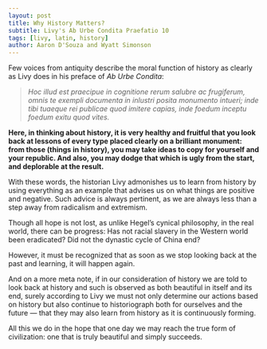 ```yaml
---
layout: post
title: Why History Matters?
subtitle: Livy's Ab Urbe Condita Praefatio 10
tags: [livy, latin, history]
author: Aaron D'Souza and Wyatt Simonson
---
```


Few voices from antiquity describe the moral function of history as clearly as Livy does in his preface of *Ab Urbe Condita*:

> *Hoc illud est praecipue in cognitione rerum salubre ac frugiferum, omnis te exempli documenta in inlustri posita monumento intueri; inde tibi tuaeque rei publicae quod imitere capias, inde foedum inceptu foedum exitu quod vites.*

**Here, in thinking about history, it is very healthy and fruitful that you look back at lessons of every type placed clearly on a brilliant monument: from those (things in history), you may take ideas to copy for yourself and your republic. And also, you may dodge that which is ugly from the start, and deplorable at the result.**

With these words, the historian Livy admonishes us to learn from history by using everything as an example that advises us on what things are positive and negative. Such advice is always pertinent, as we are always less than a step away from radicalism and extremism.

Though all hope is not lost, as unlike Hegel’s cynical philosophy, in the real world, there can be progress: Has not racial slavery in the Western world been eradicated? Did not the dynastic cycle of China end?

However, it must be recognized that as soon as we stop looking back at the past and learning, it will happen again. 

And on a more meta note, if in our consideration of history we are told to look back at history and such is observed as both beautiful in itself and its end, surely according to Livy we must not only determine our actions based on history but also continue to historiograph both for ourselves and the future — that they may also learn from history as it is continuously forming.

All this we do in the hope that one day we may reach the true form of civilization: one that is truly beautiful and simply succeeds.
